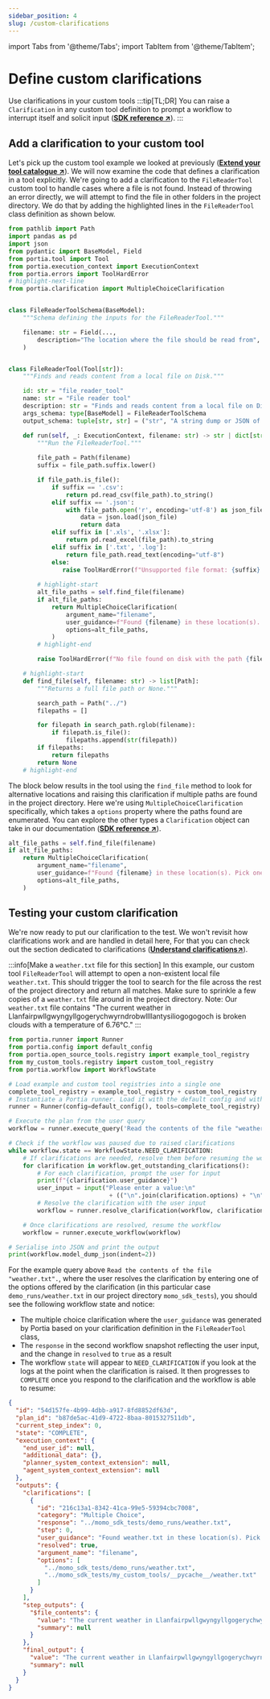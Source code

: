 ```yaml
---
sidebar_position: 4
slug: /custom-clarifications
---
```


import Tabs from '@theme/Tabs';
import TabItem from '@theme/TabItem';

# Define custom clarifications
Use clarifications in your custom tools
:::tip[TL;DR]
You can raise a `Clarification` in any custom tool definition to prompt a workflow to interrupt itself and solicit input (<a href="/SDK/portia/clarification" target="_blank">**SDK reference ↗**</a>).
:::


## Add a clarification to your custom tool
Let's pick up the custom tool example we looked at previously (<a href="/extend-tool-catalogue" target="_blank">**Extend your tool catalogue ↗**</a>). We will now examine the code that defines a clarification in a tool explicitly. We're going to add a clarification to the `FileReaderTool` custom tool to handle cases where a file is not found. Instead of throwing an error directly, we will attempt to find the file in other folders in the project directory. We do that by adding the highlighted lines in the `FileReaderTool` class definition as shown below.

```python title="my_custom_tools/file_reader_tool.py"
from pathlib import Path
import pandas as pd
import json
from pydantic import BaseModel, Field
from portia.tool import Tool
from portia.execution_context import ExecutionContext
from portia.errors import ToolHardError
# highlight-next-line
from portia.clarification import MultipleChoiceClarification


class FileReaderToolSchema(BaseModel):
    """Schema defining the inputs for the FileReaderTool."""

    filename: str = Field(..., 
        description="The location where the file should be read from",
    )


class FileReaderTool(Tool[str]):
    """Finds and reads content from a local file on Disk."""

    id: str = "file_reader_tool"
    name: str = "File reader tool"
    description: str = "Finds and reads content from a local file on Disk"
    args_schema: type[BaseModel] = FileReaderToolSchema
    output_schema: tuple[str, str] = ("str", "A string dump or JSON of the file content")

    def run(self, _: ExecutionContext, filename: str) -> str | dict[str,any]:       
        """Run the FileReaderTool."""
        
        file_path = Path(filename)
        suffix = file_path.suffix.lower()

        if file_path.is_file():
            if suffix == '.csv':
                return pd.read_csv(file_path).to_string()
            elif suffix == '.json':
                with file_path.open('r', encoding='utf-8') as json_file:
                    data = json.load(json_file)
                    return data
            elif suffix in ['.xls', '.xlsx']:
                return pd.read_excel(file_path).to_string
            elif suffix in ['.txt', '.log']:
                return file_path.read_text(encoding="utf-8")
            else:
               raise ToolHardError(f"Unsupported file format: {suffix}. Supported formats are .txt, .log, .csv, .json, .xls, .xlsx.")
        
        # highlight-start
        alt_file_paths = self.find_file(filename)
        if alt_file_paths:
            return MultipleChoiceClarification(
                argument_name="filename",
                user_guidance=f"Found {filename} in these location(s). Pick one to continue:\n{alt_file_paths}",
                options=alt_file_paths,
            )
        # highlight-end

        raise ToolHardError(f"No file found on disk with the path {filename}.")

    # highlight-start
    def find_file(self, filename: str) -> list[Path]:
        """Returns a full file path or None."""

        search_path = Path("../")
        filepaths = []

        for filepath in search_path.rglob(filename):
            if filepath.is_file():
                filepaths.append(str(filepath))
        if filepaths:
            return filepaths
        return None
    # highlight-end
```

The block below results in the tool using the `find_file` method to look for alternative locations and raising this clarification if multiple paths are found in the project directory. Here we're using `MultipleChoiceClarification` specifically, which takes a `options` property where the paths found are enumerated. You can explore the other types a `Clarification` object can take in our documentation (<a href="/SDK/portia/clarification" target="_blank">**SDK reference ↗**</a>).

```python
alt_file_paths = self.find_file(filename)
if alt_file_paths:
    return MultipleChoiceClarification(
        argument_name="filename",
        user_guidance=f"Found {filename} in these location(s). Pick one to continue:\n{alt_file_paths}",
        options=alt_file_paths,
    )
```

## Testing your custom clarification
We're now ready to put our clarification to the test. We won't revisit how clarifications work and are handled in detail here, For that you can check out the section dedicated to clarifications (<a href="/understand-clarifications" target="_blank">**Understand clarifications↗**</a>).

:::info[Make a `weather.txt` file for this section]
In this example, our custom tool `FileReaderTool` will attempt to open a non-existent local file `weather.txt`. This should trigger the tool to search for the file across the rest of the project directory and return all matches. Make sure to sprinkle a few copies of a `weather.txt` file around in the project directory. 
Note: Our `weather.txt` file contains "The current weather in Llanfairpwllgwyngyllgogerychwyrndrobwllllantysiliogogogoch is broken clouds with a temperature of 6.76°C."
:::

```python title="main.py"
from portia.runner import Runner
from portia.config import default_config
from portia.open_source_tools.registry import example_tool_registry
from my_custom_tools.registry import custom_tool_registry
from portia.workflow import WorkflowState

# Load example and custom tool registries into a single one
complete_tool_registry = example_tool_registry + custom_tool_registry
# Instantiate a Portia runner. Load it with the default config and with the tools above
runner = Runner(config=default_config(), tools=complete_tool_registry)

# Execute the plan from the user query
workflow = runner.execute_query('Read the contents of the file "weather.txt".')

# Check if the workflow was paused due to raised clarifications
while workflow.state == WorkflowState.NEED_CLARIFICATION:
    # If clarifications are needed, resolve them before resuming the workflow
    for clarification in workflow.get_outstanding_clarifications():
        # For each clarification, prompt the user for input
        print(f"{clarification.user_guidance}")
        user_input = input("Please enter a value:\n" 
                            + (("\n".join(clarification.options) + "\n") if "options" in clarification else ""))
        # Resolve the clarification with the user input
        workflow = runner.resolve_clarification(workflow, clarification, user_input)

    # Once clarifications are resolved, resume the workflow
    workflow = runner.execute_workflow(workflow)

# Serialise into JSON and print the output
print(workflow.model_dump_json(indent=2))
```

For the example query above `Read the contents of the file "weather.txt".`, where the user resolves the clarification by entering one of the options offered by the clarification (in this particular case `demo_runs/weather.txt` in our project directory `momo_sdk_tests`), you should see the following workflow state and notice:
- The multiple choice clarification where the `user_guidance` was generated by Portia based on your clarification definition in the `FileReaderTool` class,
- The `response` in the second workflow snapshot reflecting the user input, and the change in `resolved` to `true` as a result
- The workflow `state` will appear to `NEED_CLARIFICATION` if you look at the logs at the point when the clarification is raised. It then progresses to `COMPLETE` once you respond to the clarification and the workflow is able to resume:
```json title="workflow_state.json"
{
  "id": "54d157fe-4b99-4dbb-a917-8fd8852df63d",
  "plan_id": "b87de5ac-41d9-4722-8baa-8015327511db",
  "current_step_index": 0,
  "state": "COMPLETE",
  "execution_context": {
    "end_user_id": null,
    "additional_data": {},
    "planner_system_context_extension": null,
    "agent_system_context_extension": null
  },
  "outputs": {
    "clarifications": [
      {
        "id": "216c13a1-8342-41ca-99e5-59394cbc7008",
        "category": "Multiple Choice",
        "response": "../momo_sdk_tests/demo_runs/weather.txt",
        "step": 0,
        "user_guidance": "Found weather.txt in these location(s). Pick one to continue:\n['../momo_sdk_tests/demo_runs/weather.txt', '../momo_sdk_tests/my_custom_tools/__pycache__/weather.txt']",
        "resolved": true,
        "argument_name": "filename",
        "options": [
          "../momo_sdk_tests/demo_runs/weather.txt",
          "../momo_sdk_tests/my_custom_tools/__pycache__/weather.txt"
        ]
      }
    ],
    "step_outputs": {
      "$file_contents": {
        "value": "The current weather in Llanfairpwllgwyngyllgogerychwyrndrobwllllantysiliogogogoch is broken clouds with a temperature of 6.76°C.",
        "summary": null
      }
    },
    "final_output": {
      "value": "The current weather in Llanfairpwllgwyngyllgogerychwyrndrobwllllantysiliogogogoch is broken clouds with a temperature of 6.76°C.",
      "summary": null
    }
  }
}
```